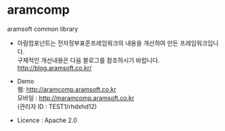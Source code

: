 # aramcomp
aramsoft common library

- 아람컴포넌트는 전자정부표준프레임워크의 내용을 개선하여 만든 프레임워크입니다.  
   구체적인 개선내용은 다음 블로그를 참조하시기 바랍니다.  
  http://blog.aramsoft.co.kr/  
  
- Demo  
  웹: http://aramcomp.aramsoft.co.kr  
  모바일 : http://maramcomp.aramsoft.co.kr  
  (관리자 ID : TEST1/rhdxhd12)

- Licence : Apache 2.0
